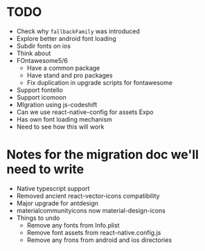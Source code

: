 # TODO
* Check why `fallbackFamily` was introduced
* Explore better android font loading
* Subdir fonts on ios
* Think about <Text selectable>
* FOntawesome5/6
  * Have a common package
  * Have stand and pro packages
  * Fix duplication in upgrade scripts for fontawesome
* Support fontello
* Support icomoon
* MIgration using js-codeshift
* Can we use react-native-config for assets
Expo
* Has own font loading mechanism
* Need to see how this will work

# Notes for the migration doc we'll need to write
* Native typescript support
* Removed ancient react-vector-icons compatibility
* Major upgrade for antdesign
* materialcommunityicons now material-design-icons
* Things to undo
  * Remove any fonts from Info.plist
  * Remove font assets from react-native.config.js
  * Remove any frons from android and ios directories

